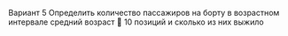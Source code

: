 Вариант 5
Определить количество пассажиров на борту в возрастном интервале средний возраст  10 позиций и сколько из них выжило
